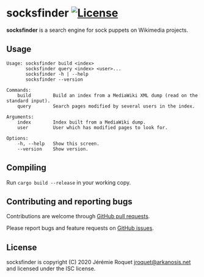 # socksfinder [![License](https://img.shields.io/badge/license-ISC-blue.svg)](/LICENSE)

**socksfinder** is a search engine for sock puppets on Wikimedia projects.

## Usage

```
Usage: socksfinder build <index>
       socksfinder query <index> <user>...
       socksfinder -h | --help
       socksfinder --version

Commands:
    build        Build an index from a MediaWiki XML dump (read on the standard input).
    query        Search pages modified by several users in the index.

Arguments:
    index        Index built from a MediaWiki dump.
    user         User which has modified pages to look for.

Options:
    -h, --help   Show this screen.
    --version    Show version.
```

## Compiling

Run `cargo build --release` in your working copy.

## Contributing and reporting bugs

Contributions are welcome through [GitHub pull requests](https://github.com/Arkanosis/socksfinder/pulls).

Please report bugs and feature requests on [GitHub issues](https://github.com/Arkanosis/socksfinder/issues).

## License

socksfinder is copyright (C) 2020 Jérémie Roquet <jroquet@arkanosis.net> and
licensed under the ISC license.
